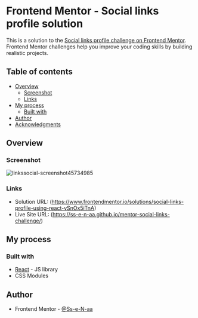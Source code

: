 # Frontend Mentor - Social links profile solution

This is a solution to the [Social links profile challenge on Frontend Mentor](https://www.frontendmentor.io/challenges/social-links-profile-UG32l9m6dQ). Frontend Mentor challenges help you improve your coding skills by building realistic projects. 


## Table of contents

- [Overview](#overview)
  - [Screenshot](#screenshot)
  - [Links](#links)
- [My process](#my-process)
  - [Built with](#built-with)
- [Author](#author)
- [Acknowledgments](#acknowledgments)


## Overview

### Screenshot
![linkssocial-screenshot45734985](https://github.com/user-attachments/assets/075a762b-0cb8-4b33-93ec-f4f65679475c)


### Links

- Solution URL: (https://www.frontendmentor.io/solutions/social-links-profile-using-react-vSnOx5iTnA)
- Live Site URL: (https://ss-e-n-aa.github.io/mentor-social-links-challenge/)

## My process

### Built with

- [React](https://reactjs.org/) - JS library
- CSS Modules

## Author

- Frontend Mentor - [@Ss-e-N-aa](https://www.frontendmentor.io/profile/Ss-e-N-aa)
